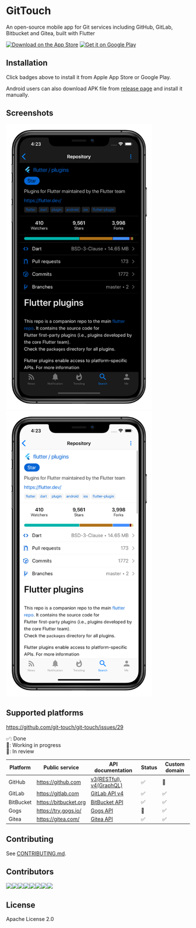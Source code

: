 # GitTouch

An open-source mobile app for Git services including GitHub, GitLab, Bitbucket and Gitea, built with Flutter

<p>
  <a href="https://apps.apple.com/us/app/gittouch/id1452042346?itsct=apps_box&itscg=30200"><img src="https://tools.applemediaservices.com/api/badges/download-on-the-app-store/black/en-US" alt="Download on the App Store" height="60"></a>
  <a href="https://play.google.com/store/apps/details?id=io.github.pd4d10.gittouch"><img alt="Get it on Google Play" title="Google Play" src="https://raw.githubusercontent.com/pd4d10/git-touch/main/assets/google-play-badge.png" height="60" /></a>
</p>

## Installation

Click badges above to install it from Apple App Store or Google Play.

Android users can also download APK file from [release page](https://github.com/pd4d10/git-touch/releases) and install it manually.

## Screenshots

<p>
  <img src="assets/screenshot-dark.png" alt="Dark screenshot" width="400" /><img src="assets/screenshot-light.png" alt="Light screenshot" width="400" />
</p>

## Supported platforms

https://github.com/git-touch/git-touch/issues/29

✅: Done\
🚧: Working in progress\
💬: In review

| Platform | Public service | API documentation | Status | Custom domain |
| --- | --- | --- | --- | --- |
| GitHub | https://github.com | [v3(RESTful)](https://developer.github.com/v3/), [v4(GraphQL)](https://developer.github.com/v4/) | ✅ | 💬 |
| GitLab | https://gitlab.com | [GitLab API v4](https://docs.gitlab.com/ee/api/) | ✅ | ✅ |
| BitBucket | https://bitbucket.org | [BitBucket API](https://developer.atlassian.com/bitbucket/api/2/reference) | ✅ | ✅ |
| Gogs | https://try.gogs.io/ | [Gogs API](https://github.com/gogs/docs-api) | 🚧 | ✅ |
| Gitea | https://gitea.com/ | [Gitea API](https://try.gitea.io/api/swagger#/) | ✅ | ✅ |

## Contributing

See [CONTRIBUTING.md](./CONTRIBUTING.md).

## Contributors

[![](https://sourcerer.io/fame/pd4d10/pd4d10/git-touch/images/0)![](https://sourcerer.io/fame/pd4d10/pd4d10/git-touch/images/1)![](https://sourcerer.io/fame/pd4d10/pd4d10/git-touch/images/2)![](https://sourcerer.io/fame/pd4d10/pd4d10/git-touch/images/3)![](https://sourcerer.io/fame/pd4d10/pd4d10/git-touch/images/4)![](https://sourcerer.io/fame/pd4d10/pd4d10/git-touch/images/5)![](https://sourcerer.io/fame/pd4d10/pd4d10/git-touch/images/6)![](https://sourcerer.io/fame/pd4d10/pd4d10/git-touch/images/7)](https://github.com/pd4d10/git-touch/graphs/contributors)

## License

Apache License 2.0
